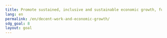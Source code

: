 ```yaml
---
title: Promote sustained, inclusive and sustainable economic growth, full and productive employment and decent work for all
lang: en
permalink: /en/decent-work-and-economic-growth/
sdg_goal: 8
layout: goal
---
```

